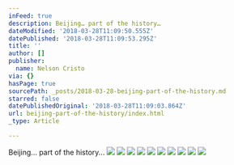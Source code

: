 ```yaml
---
inFeed: true
description: Beijing… part of the history…
dateModified: '2018-03-28T11:09:50.555Z'
datePublished: '2018-03-28T11:09:53.295Z'
title: ''
author: []
publisher:
  name: Nelson Cristo
via: {}
hasPage: true
sourcePath: _posts/2018-03-28-beijing-part-of-the-history.md
starred: false
datePublishedOriginal: '2018-03-28T11:09:03.864Z'
url: beijing-part-of-the-history/index.html
_type: Article

---
```

Beijing... part of the history...
![](https://the-grid-user-content.s3-us-west-2.amazonaws.com/84f8afed-9d92-49e3-8196-02277ee22234.jpg)
![](https://the-grid-user-content.s3-us-west-2.amazonaws.com/009d6197-e302-405a-a67a-c1fea8148db6.jpg)
![](https://the-grid-user-content.s3-us-west-2.amazonaws.com/69e1b2be-0565-4a11-9c4f-a902bcf6bbd0.jpg)
![](https://the-grid-user-content.s3-us-west-2.amazonaws.com/a213927e-6c20-426a-91eb-64c9670ce22e.jpg)
![](https://the-grid-user-content.s3-us-west-2.amazonaws.com/87c2747e-b567-4409-9847-15a344c0d0e4.jpg)
![](https://the-grid-user-content.s3-us-west-2.amazonaws.com/000f0419-0f7e-42b9-9104-c862e81dbea2.jpg)
![](https://the-grid-user-content.s3-us-west-2.amazonaws.com/4d254999-27a6-44ae-8460-da75b5946e98.jpg)
![](https://the-grid-user-content.s3-us-west-2.amazonaws.com/ad90a6a9-6e57-41f6-82e1-f406aad667e5.jpg)
![](https://the-grid-user-content.s3-us-west-2.amazonaws.com/f23811ba-6066-4ca5-934e-11c2d51ae5ff.jpg)
![](https://the-grid-user-content.s3-us-west-2.amazonaws.com/f21af55f-c715-45ea-ab06-5c3c6f02a7f4.jpg)